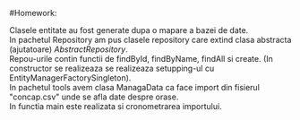 #Homework:

Clasele entitate  au fost generate dupa o mapare a bazei de date. <br>
In pachetul Repository am pus clasele repository care extind clasa abstracta (ajutatoare) *AbstractRepository*. <br>
Repou-urile contin functii de findById, findByName, findAll si create. (In constructor se realizeaza se realizeaza setupping-ul cu EntityManagerFactorySingleton). <br>
In pachetul tools avem clasa ManagaData ca face import din fisierul "concap.csv" unde se afla date despre orase. <br>
In functia main este realizata si cronometrarea importului. <br>
